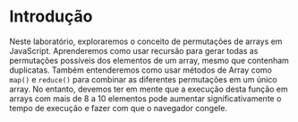 # Introdução

Neste laboratório, exploraremos o conceito de permutações de arrays em JavaScript. Aprenderemos como usar recursão para gerar todas as permutações possíveis dos elementos de um array, mesmo que contenham duplicatas. Também entenderemos como usar métodos de Array como `map()` e `reduce()` para combinar as diferentes permutações em um único array. No entanto, devemos ter em mente que a execução desta função em arrays com mais de 8 a 10 elementos pode aumentar significativamente o tempo de execução e fazer com que o navegador congele.
